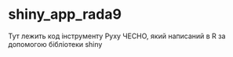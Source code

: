 # shiny_app_rada9

Тут лежить код інструменту Руху ЧЕСНО, який написаний в R за допомогою бібліотеки shiny 
